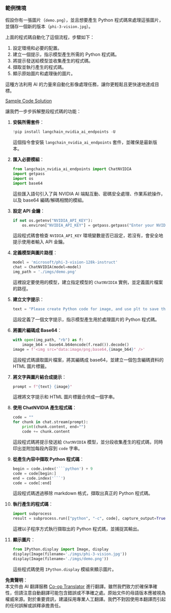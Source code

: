 <!--
CO_OP_TRANSLATOR_METADATA:
{
  "original_hash": "a8de701a2f1eb12b1f82432288d709cf",
  "translation_date": "2025-07-17T04:53:21+00:00",
  "source_file": "md/02.Application/04.Vision/Phi3/E2E_Nvidia_NIM_Vision.md",
  "language_code": "hk"
}
-->
### 範例情境

假設你有一張圖片（`demo.png`），並且想要產生 Python 程式碼來處理這張圖片，並儲存一個新的版本（`phi-3-vision.jpg`）。

上面的程式碼自動化了這個流程，步驟如下：

1. 設定環境和必要的配置。
2. 建立一個提示，指示模型產生所需的 Python 程式碼。
3. 將提示發送給模型並收集產生的程式碼。
4. 擷取並執行產生的程式碼。
5. 顯示原始圖片和處理後的圖片。

這種方法利用 AI 的力量來自動化影像處理任務，讓你更輕鬆且更快速地達成目標。

[Sample Code Solution](../../../../../../code/06.E2E/E2E_Nvidia_NIM_Phi3_Vision.ipynb)

讓我們一步步拆解整段程式碼的功能：

1. **安裝所需套件**：
    ```python
    !pip install langchain_nvidia_ai_endpoints -U
    ```
    這個指令會安裝 `langchain_nvidia_ai_endpoints` 套件，並確保是最新版本。

2. **匯入必要模組**：
    ```python
    from langchain_nvidia_ai_endpoints import ChatNVIDIA
    import getpass
    import os
    import base64
    ```
    這些匯入語句引入了與 NVIDIA AI 端點互動、密碼安全處理、作業系統操作，以及 base64 編碼/解碼相關的模組。

3. **設定 API 金鑰**：
    ```python
    if not os.getenv("NVIDIA_API_KEY"):
        os.environ["NVIDIA_API_KEY"] = getpass.getpass("Enter your NVIDIA API key: ")
    ```
    這段程式碼會檢查 `NVIDIA_API_KEY` 環境變數是否已設定，若沒有，會安全地提示使用者輸入 API 金鑰。

4. **定義模型與圖片路徑**：
    ```python
    model = 'microsoft/phi-3-vision-128k-instruct'
    chat = ChatNVIDIA(model=model)
    img_path = './imgs/demo.png'
    ```
    這裡設定要使用的模型，建立指定模型的 `ChatNVIDIA` 實例，並定義圖片檔案的路徑。

5. **建立文字提示**：
    ```python
    text = "Please create Python code for image, and use plt to save the new picture under imgs/ and name it phi-3-vision.jpg."
    ```
    這段定義了一個文字提示，指示模型產生用於處理圖片的 Python 程式碼。

6. **將圖片編碼成 Base64**：
    ```python
    with open(img_path, "rb") as f:
        image_b64 = base64.b64encode(f.read()).decode()
    image = f'<img src="data:image/png;base64,{image_b64}" />'
    ```
    這段程式碼讀取圖片檔案，將其編碼成 base64，並建立一個包含編碼資料的 HTML 圖片標籤。

7. **將文字與圖片結合成提示**：
    ```python
    prompt = f"{text} {image}"
    ```
    這裡將文字提示和 HTML 圖片標籤合併成一個字串。

8. **使用 ChatNVIDIA 產生程式碼**：
    ```python
    code = ""
    for chunk in chat.stream(prompt):
        print(chunk.content, end="")
        code += chunk.content
    ```
    這段程式碼將提示發送給 `ChatNVIDIA` 模型，並分段收集產生的程式碼，同時印出並附加每段內容到 `code` 字串。

9. **從產生內容中擷取 Python 程式碼**：
    ```python
    begin = code.index('```python') + 9
    code = code[begin:]
    end = code.index('```')
    code = code[:end]
    ```
    這段程式碼透過移除 markdown 格式，擷取出真正的 Python 程式碼。

10. **執行產生的程式碼**：
    ```python
    import subprocess
    result = subprocess.run(["python", "-c", code], capture_output=True)
    ```
    這裡以子程序方式執行擷取出的 Python 程式碼，並捕捉其輸出。

11. **顯示圖片**：
    ```python
    from IPython.display import Image, display
    display(Image(filename='./imgs/phi-3-vision.jpg'))
    display(Image(filename='./imgs/demo.png'))
    ```
    這些程式碼使用 `IPython.display` 模組來顯示圖片。

**免責聲明**：  
本文件由 AI 翻譯服務 [Co-op Translator](https://github.com/Azure/co-op-translator) 進行翻譯。雖然我們致力於確保準確性，但請注意自動翻譯可能包含錯誤或不準確之處。原始文件的母語版本應被視為權威來源。對於重要資訊，建議採用專業人工翻譯。我們不對因使用本翻譯而引起的任何誤解或誤釋承擔責任。